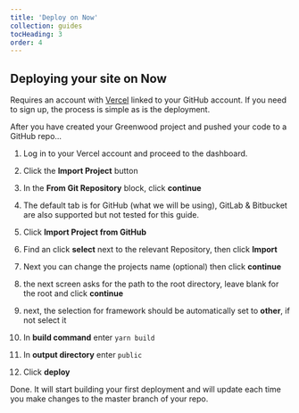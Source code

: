 ```yaml
---
title: 'Deploy on Now'
collection: guides
tocHeading: 3
order: 4
---
```


## Deploying your site on Now

Requires an account with [Vercel](https://vercel.com/) linked to your GitHub account. If you need to sign up, the process is simple as is the deployment.

After you have created your Greenwood project and pushed your code to a GitHub repo...

1. Log in to your Vercel account and proceed to the dashboard.

1. Click the **Import Project** button

1. In the **From Git Repository** block, click **continue**

1. The default tab is for GitHub (what we will be using), GitLab & Bitbucket are also supported but not tested for this guide.

1. Click **Import Project from GitHub**

1. Find an click **select** next to the relevant Repository, then click **Import**

1. Next you can change the projects name (optional) then click **continue**

1. the next screen asks for the path to the root directory, leave blank for the root and click **continue**

1. next, the selection for framework should be automatically set to **other**, if not select it

1. In **build command** enter `yarn build`

1. In **output directory** enter `public`

1. Click **deploy**


Done. It will start building your first deployment and will update each time you make changes to the master branch of your repo.